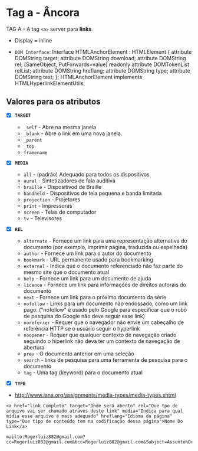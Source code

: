 # Tag a - Âncora

TAG A - A tag `<a>` server para **links**.

- Display = inline

- `DOM Interface`:
Interface HTMLAnchorElement : HTMLElement {
  attribute DOMString target;
  attribute DOMString download;
  attribute DOMString rel;
  [SameObject, PutForwards=value] readonly attribute DOMTokenList relList;
  attribute DOMString hreflang;
  attribute DOMString type;
  attribute DOMString text;
};
HTMLAnchorElement implements HTMLHyperlinkElementUtils;

## Valores para os atributos

- [X] **`TARGET`** 
  - `_self` - Abre na mesma janela
  - `_blank` - Abre o link em uma nova janela.
  - `_parent` 
  - `_top`
  - `framename`

- [X] **`MEDIA`**
  - `all` - (padrão) Adequado para todos os dispositivos
  - `aural` - Sintetizadores de fala auditiva
  - `braille` - Dispositivod de Braille
  - `handheld` - Dispositivos de tela pequena e banda limitada
  - `projection` - Projetores
  - `print` - Impressoras
  - `screen` - Telas de computador
  - `tv` - Televisores

- [X] **`REL`**
  - `alternate` - Fornece um link para uma representação alternativa do documento (por exemplo, imprimir página, traduzida ou espelhada)
  - `author` - Fornece um link para o autor do documento
  - `bookmark` - URL permanente usado para bookmarking
  - `external` - Indica que o documento referenciado não faz parte do mesmo site que o documento atual
  - `help` - Fornece um link para um documento de ajuda
  - `licence` - Fornece um link para informações de direitos autorais do documento
  - `next` - Fornece um link para o próximo documento da série
  - `nofollow` - Links para um documento não endossado, como um link pago. ("nofollow" é usado pelo Google para especificar que o robô de pesquisa do Google não deve seguir esse link)
  - `noreferrer` - Requer que o navegador não envie um cabeçalho de referência HTTP se o usuário seguir o hyperlink
  - `noopener` - Requer que qualquer contexto de navegação criado seguindo o hiperlink não deva ter um contexto de navegação de abertura
  - `prev` - O documento anterior em uma seleção
  - `search` - links de pesquisa para uma ferramenta de pesquisa para o documento
  - `tag` - Uma tag (keyword) para o documento atual

- [X] **`TYPE`**
- http://www.iana.org/assignments/media-types/media-types.xhtml

```
<a href="link Completo" target="Onde será aberto" rel="Que tpo de arquivo vai ser chamado atraves deste link" media="Indica para qual mídia esse arquivo é mais adequado" hreflang="Idioma da página" type="Que tipo de conteúdo tem na codificação dessa página">Nome Do Link</a>

mailto:Rogerluiz882@gmail.com?cc=Rogerluiz882@gmail.com&bcc=Rogerluiz882@gmail.com&Subject=Assunto%Do%Email&body=Conteudo%do%email"
```
